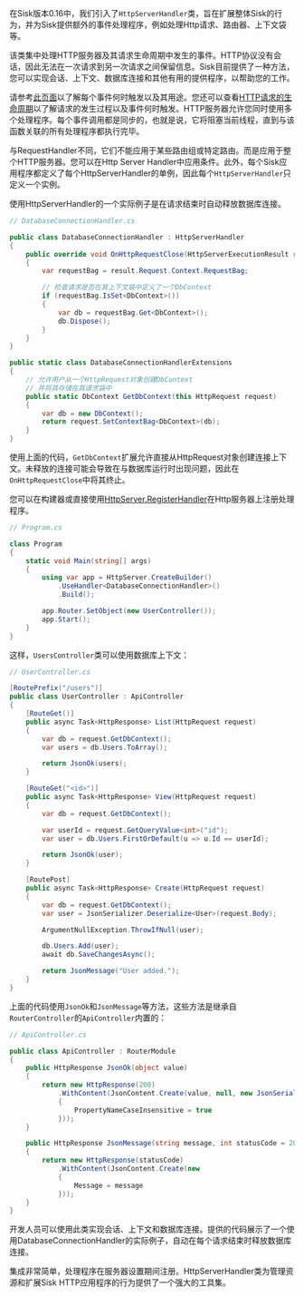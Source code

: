 在Sisk版本0.16中，我们引入了`HttpServerHandler`类，旨在扩展整体Sisk的行为，并为Sisk提供额外的事件处理程序，例如处理Http请求、路由器、上下文袋等。

该类集中处理HTTP服务器及其请求生命周期中发生的事件。HTTP协议没有会话，因此无法在一次请求到另一次请求之间保留信息。Sisk目前提供了一种方法，您可以实现会话、上下文、数据库连接和其他有用的提供程序，以帮助您的工作。

请参考[此页面](/api/Sisk.Core.Http.Handlers.HttpServerHandler)以了解每个事件何时触发以及其用途。您还可以查看[HTTP请求的生命周期](/v1/advanced/request-lifecycle)以了解请求的发生过程以及事件何时触发。HTTP服务器允许您同时使用多个处理程序。每个事件调用都是同步的，也就是说，它将阻塞当前线程，直到与该函数关联的所有处理程序都执行完毕。

与RequestHandler不同，它们不能应用于某些路由组或特定路由。而是应用于整个HTTP服务器。您可以在Http Server Handler中应用条件。此外，每个Sisk应用程序都定义了每个HttpServerHandler的单例，因此每个`HttpServerHandler`只定义一个实例。

使用HttpServerHandler的一个实际例子是在请求结束时自动释放数据库连接。

```cs
// DatabaseConnectionHandler.cs

public class DatabaseConnectionHandler : HttpServerHandler
{
    public override void OnHttpRequestClose(HttpServerExecutionResult result)
    {
        var requestBag = result.Request.Context.RequestBag;

        // 检查请求是否在其上下文袋中定义了一个DbContext
        if (requestBag.IsSet<DbContext>())
        {
            var db = requestBag.Get<DbContext>();
            db.Dispose();
        }
    }
}

public static class DatabaseConnectionHandlerExtensions
{
    // 允许用户从一个HttpRequest对象创建DbContext
    // 并将其存储在其请求袋中
    public static DbContext GetDbContext(this HttpRequest request)
    {
        var db = new DbContext();
        return request.SetContextBag<DbContext>(db);
    }
}
```

使用上面的代码，`GetDbContext`扩展允许直接从HttpRequest对象创建连接上下文。未释放的连接可能会导致在与数据库运行时出现问题，因此在`OnHttpRequestClose`中将其终止。

您可以在构建器或直接使用[HttpServer.RegisterHandler](/api/Sisk.Core.Http.HttpServer.RegisterHandler)在Http服务器上注册处理程序。

```cs
// Program.cs

class Program
{
    static void Main(string[] args)
    {
        using var app = HttpServer.CreateBuilder()
            .UseHandler<DatabaseConnectionHandler>()
            .Build();

        app.Router.SetObject(new UserController());
        app.Start();
    }
}
```

这样，`UsersController`类可以使用数据库上下文：

```cs
// UserController.cs

[RoutePrefix("/users")]
public class UserController : ApiController
{
    [RouteGet()]
    public async Task<HttpResponse> List(HttpRequest request)
    {
        var db = request.GetDbContext();
        var users = db.Users.ToArray();

        return JsonOk(users);
    }

    [RouteGet("<id>")]
    public async Task<HttpResponse> View(HttpRequest request)
    {
        var db = request.GetDbContext();

        var userId = request.GetQueryValue<int>("id");
        var user = db.Users.FirstOrDefault(u => u.Id == userId);

        return JsonOk(user);
    }

    [RoutePost]
    public async Task<HttpResponse> Create(HttpRequest request)
    {
        var db = request.GetDbContext();
        var user = JsonSerializer.Deserialize<User>(request.Body);

        ArgumentNullException.ThrowIfNull(user);

        db.Users.Add(user);
        await db.SaveChangesAsync();

        return JsonMessage("User added.");
    }
}
```

上面的代码使用`JsonOk`和`JsonMessage`等方法，这些方法是继承自`RouterController`的`ApiController`内置的：

```cs
// ApiController.cs

public class ApiController : RouterModule
{
    public HttpResponse JsonOk(object value)
    {
        return new HttpResponse(200)
            .WithContent(JsonContent.Create(value, null, new JsonSerializerOptions()
            {
                PropertyNameCaseInsensitive = true
            }));
    }

    public HttpResponse JsonMessage(string message, int statusCode = 200)
    {
        return new HttpResponse(statusCode)
            .WithContent(JsonContent.Create(new
            {
                Message = message
            }));
    }
}
```

开发人员可以使用此类实现会话、上下文和数据库连接。提供的代码展示了一个使用DatabaseConnectionHandler的实际例子，自动在每个请求结束时释放数据库连接。

集成非常简单，处理程序在服务器设置期间注册。HttpServerHandler类为管理资源和扩展Sisk HTTP应用程序的行为提供了一个强大的工具集。



